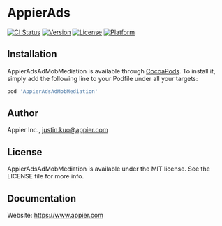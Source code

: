 # AppierAds

[![CI Status](https://img.shields.io/travis/appier/AppierAdsAdMobMediation.svg?style=flat)](https://travis-ci.org/appier/AppierAdsAdMobMediation)
[![Version](https://img.shields.io/cocoapods/v/AppierAdsAdMobMediation.svg?style=flat)](https://cocoapods.org/pods/AppierAdsAdMobMediation)
[![License](https://img.shields.io/cocoapods/l/AppierAdsAdMobMediation.svg?style=flat)](https://cocoapods.org/pods/AppierAdsAdMobMediation)
[![Platform](https://img.shields.io/cocoapods/p/AppierAdsAdMobMediation.svg?style=flat)](https://cocoapods.org/pods/AppierAdsAdMobMediation)


## Installation

AppierAdsAdMobMediation is available through [CocoaPods](https://cocoapods.org). To install
it, simply add the following line to your Podfile under all your targets:


```ruby
pod 'AppierAdsAdMobMediation'
```

## Author

Appier Inc., justin.kuo@appier.com

## License

AppierAdsAdMobMediation is available under the MIT license. See the LICENSE file for more info.

## Documentation

Website: https://www.appier.com